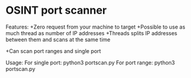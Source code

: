 # OSINT port scanner 

Features:
+Zero request from your machine to target 
+Possible to use as much thread as number of IP addresses
+Threads splits IP addresses between them and scans at the same time

+Can scan port ranges and single port

Usage:
For single port:  python3 portscan.py <IP Subnet> <Thread Number> <Port>
For port range:   python3 portscan.py <IP Subnet> <Thread Number> <Starting Port> <End Port>
